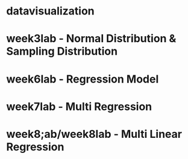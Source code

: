 # datavisualization
# week3lab - Normal Distribution & Sampling Distribution
# week6lab - Regression Model
# week7lab - Multi Regression
# week8;ab/week8lab - Multi Linear Regression 

